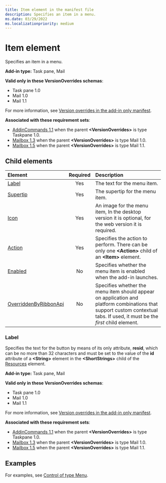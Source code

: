 ```yaml
---
title: Item element in the manifest file
description: Specifies an item in a menu.
ms.date: 03/29/2022
ms.localizationpriority: medium
---
```


# Item element

Specifies an item in a menu.

**Add-in type:** Task pane, Mail

**Valid only in these VersionOverrides schemas**:

- Task pane 1.0
- Mail 1.0
- Mail 1.1

For more information, see [Version overrides in the add-in only manifest](/office/dev/add-ins/develop/xml-manifest-overview#version-overrides-in-the-manifest).

**Associated with these requirement sets**:

- [AddinCommands 1.1](../requirement-sets/common/add-in-commands-requirement-sets.md) when the parent **\<VersionOverrides\>** is type Taskpane 1.0.
- [Mailbox 1.3](../requirement-sets/outlook/requirement-set-1.3/outlook-requirement-set-1.3.md) when the parent **\<VersionOverrides\>** is type Mail 1.0.
- [Mailbox 1.5](../requirement-sets/outlook/requirement-set-1.5/outlook-requirement-set-1.5.md) when the parent **\<VersionOverrides\>** is type Mail 1.1.

## Child elements

|  Element |  Required  |  Description  |
|:-----|:-----:|:-----|
|  [Label](#label)     | Yes |  The text for the menu item. |
|  [Supertip](supertip.md)  | Yes |  The supertip for the menu item.    |
|  [Icon](icon.md)      | Yes |  An image for the menu item, In the desktop version it is optional, for the web version it is required.         |
|  [Action](action.md)    | Yes |  Specifies the action to perform. There can be only one **\<Action\>** child of an **\<Item\>** element.  |
|  [Enabled](enabled.md)    | No |  Specifies whether the menu item is enabled when the add-in launches.  |
|  [OverriddenByRibbonApi](overriddenbyribbonapi.md)      | No |  Specifies whether the menu item should appear on application and platform combinations that support custom contextual tabs. If used, it must be the *first* child element. |

### Label

Specifies the text for the button by means of its only attribute, **resid**, which can be no more than 32 characters and must be set to the value of the **id** attribute of a **\<String\>** element in the **\<ShortStrings\>** child of the [Resources](resources.md) element.

**Add-in type:** Task pane, Mail

**Valid only in these VersionOverrides schemas**:

- Task pane 1.0
- Mail 1.0
- Mail 1.1

For more information, see [Version overrides in the add-in only manifest](/office/dev/add-ins/develop/xml-manifest-overview#version-overrides-in-the-manifest).

**Associated with these requirement sets**:

- [AddinCommands 1.1](../requirement-sets/common/add-in-commands-requirement-sets.md) when the parent **\<VersionOverrides\>** is type Taskpane 1.0.
- [Mailbox 1.3](../requirement-sets/outlook/requirement-set-1.3/outlook-requirement-set-1.3.md) when the parent **\<VersionOverrides\>** is type Mail 1.0.
- [Mailbox 1.5](../requirement-sets/outlook/requirement-set-1.5/outlook-requirement-set-1.5.md) when the parent **\<VersionOverrides\>** is type Mail 1.1.

## Examples

For examples, see [Control of type Menu](control-menu.md).
